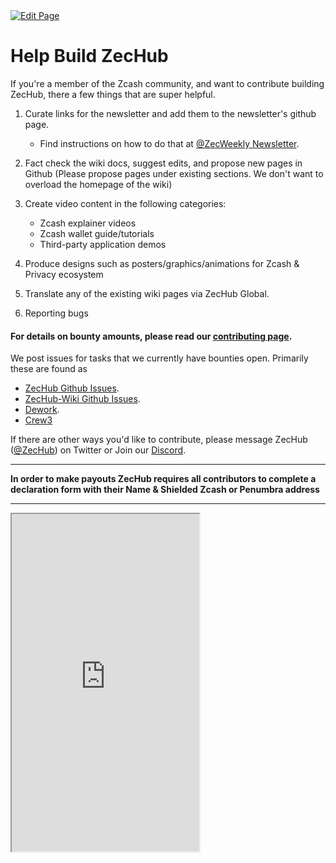 <a href="https://github.com/zechub/zechub/edit/main/site/contribute/Help_build_ZecHub.md" target="_blank">
  <img src="https://img.shields.io/badge/Edit-blue" alt="Edit Page"/>
</a>

# Help Build ZecHub 

If you're a member of the Zcash community, and want to contribute building ZecHub, there a few things that are super helpful.

1. Curate links for the newsletter and add them to the newsletter's github page.
     * Find instructions on how to do that at [@ZecWeekly Newsletter](https://github.com/ZecHub/zechub/blob/main/newsletter/newslettertemplate.md).

3. Fact check the wiki docs, suggest edits, and propose new pages in Github (Please propose pages under existing sections. We don't want to overload the homepage of the wiki)

4. Create video content in the following categories:

    * Zcash explainer videos
    * Zcash wallet guide/tutorials
    * Third-party application demos


5. Produce designs such as posters/graphics/animations for Zcash & Privacy ecosystem 

6. Translate any of the existing wiki pages via ZecHub Global.

7. Reporting bugs

#### For details on bounty amounts, please read our [contributing page](https://github.com/ZecHub/zechub/blob/main/CONTRIBUTING.md).

We post issues for tasks that we currently have bounties open. Primarily these are found as

* [ZecHub Github Issues](https://github.com/ZecHub/zechub/issues).
* [ZecHub-Wiki Github Issues](https://github.com/ZecHub/zechub-wiki/issues).
* [Dework](https://app.dework.xyz/zechub-2424).
* [Crew3](https://crew3.xyz/c/zechub/)


If there are other ways you'd like to contribute, please message ZecHub ([@ZecHub](https://twitter.com/zechub)) on Twitter or Join our [Discord](https://discord.gg/zcash).

____

**In order to make payouts ZecHub requires all contributors to complete a declaration form with their Name & Shielded Zcash or Penumbra address**

____

<div>
    <iframe
      style={{ border: 'none', width: '100%' }}
      height="540px"
      src="https://noteforms.com/forms/zechub-contributor-form-yomcwt"
    />
  </div>
